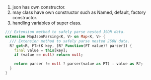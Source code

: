1. json has own constructor.
2. may class have own constructor such as Named, default, factory constructor.
3. handling variables of super class. 

```dart
/// Extension method to safely parse nested JSON data.
extension MapJsonParsing<K, V> on Map<K, V> {
  /// Extension method to safely parse nested JSON data.
  R? get<R, FT>(K key, [R? Function(FT value)? parser]) {
    final value = this[key];
    if (value == null) return null;

    return parser != null ? parser(value as FT) : value as R?;
  }
}
```